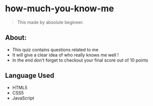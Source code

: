 # how-much-you-know-me
> This made by absolute begineer.
## About:
- This quiz contains questions related to me
- It will give a clear idea of who really knows me well !
- In the end don't forget to checkout your final score out of 10 points

## Language Used
- HTML5
- CSS5
- JavaScript
